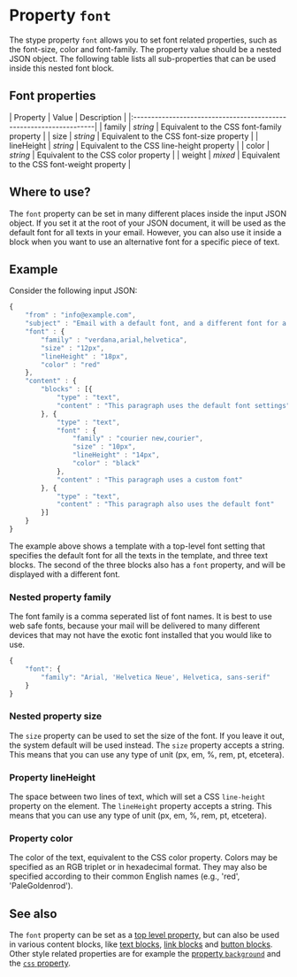 # Property `font`

The stype property `font` allows you to set font related properties, such as the 
font-size, color and font-family. The property value should be a nested JSON 
object. The following table lists all sub-properties that can be used inside this 
nested font block.

## Font properties

| Property | Value | Description                                     |
|:-------------------------------------------------------------------|
| family | _string_ | Equivalent to the CSS font-family property     |
| size | _string_ | Equivalent to the CSS font-size property         |
| lineHeight | _string_ | Equivalent to the CSS line-height property |
| color | _string_ | Equivalent to the CSS color property            |
| weight | _mixed_ | Equivalent to the CSS font-weight property      |

## Where to use?

The `font` property can be set in many different places inside the input JSON 
object. If you set it at the root of your JSON document, it will be used as 
the default font for all texts in your email. However, you can also use it inside 
a block when you want to use an alternative font for a specific piece of text.

## Example

Consider the following input JSON:

```javascript
{
    "from" : "info@example.com",
    "subject" : "Email with a default font, and a different font for a specific text",
    "font" : {
        "family" : "verdana,arial,helvetica",
        "size" : "12px",
        "lineHeight" : "18px",
        "color" : "red"
    },
    "content" : {
        "blocks" : [{
            "type" : "text",
            "content" : "This paragraph uses the default font settings"
        }, {
            "type" : "text",
            "font" : {
                "family" : "courier new,courier",
                "size" : "10px",
                "lineHeight" : "14px",
                "color" : "black"
            },
            "content" : "This paragraph uses a custom font"
        }, {
            "type" : "text",
            "content" : "This paragraph also uses the default font"
        }]
    }
}
```

The example above shows a template with a top-level font setting that specifies 
the default font for all the texts in the template, and three text blocks. 
The second of the three blocks also has a `font` property, and will be displayed 
with a different font.

### Nested property family

The font family is a comma seperated list of font names. It is best to use 
web safe fonts, because your mail will be delivered to many different devices 
that may not have the exotic font installed that you would like to use.

```javascript
{
    "font": {
        "family": "Arial, 'Helvetica Neue', Helvetica, sans-serif"
    }
}
```

### Nested property size

The `size` property can be used to set the size of the font. If you leave it out, 
the system default will be used instead. The `size` property accepts a string. 
This means that you can use any type of unit (px, em, %, rem, pt, etcetera). 

### Property lineHeight

The space between two lines of text, which will set a CSS `line-height` property 
on the element. The `lineHeight` property accepts a string. This means that you 
can use any type of unit (px, em, %, rem, pt, etcetera). 

### Property color

The color of the text, equivalent to the CSS color property. Colors may be 
specified as an RGB triplet or in hexadecimal format. They may also be specified 
according to their common English names (e.g., 'red', 'PaleGoldenrod').

## See also

The `font` property can be set as a [top level property](copernica-docs:ResponsiveEmail/json/top-level-properties), 
but can also be used in various content blocks, like [text blocks](copernica-docs:ResponsiveEmail/json/block-text), 
[link blocks](copernica-docs:ResponsiveEmail/json/block-link) and [button blocks](copernica-docs:ResponsiveEmail/json/block-button). 
Other style related properties are for example the [property `background`](copernica-docs:ResponsiveEmail/json/property-background) 
and the [`css` property](copernica-docs:ResponsiveEmail/json/property-css).

